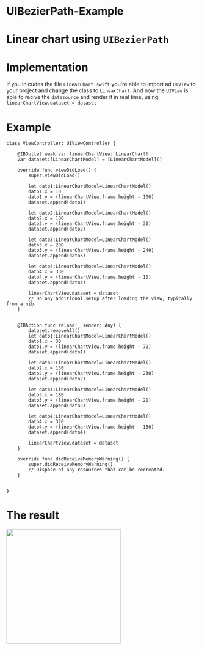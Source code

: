 # UIBezierPath-Example

# Linear chart using `UIBezierPath`


# Implementation
If you inlcudes the file `LinearChart.swift` you're able to import ad `UIView` to your project and change the class to `LinearChart`.
And now the `UIView` is able to recive the `datasource` and render it in real time, using:
`linearChartView.dataset = dataset`

# Example

```
class ViewController: UIViewController {

    @IBOutlet weak var linearChartView: LinearChart!
    var dataset:[LinearChartModel] = [LinearChartModel]()
    
    override func viewDidLoad() {
        super.viewDidLoad()
        
        let dato1:LinearChartModel=LinearChartModel()
        dato1.x = 10
        dato1.y = (linearChartView.frame.height - 100)
        dataset.append(dato1)
        
        let dato2:LinearChartModel=LinearChartModel()
        dato2.x = 100
        dato2.y = (linearChartView.frame.height - 30)
        dataset.append(dato2)
        
        let dato3:LinearChartModel=LinearChartModel()
        dato3.x = 200
        dato3.y = (linearChartView.frame.height - 240)
        dataset.append(dato3)
        
        let dato4:LinearChartModel=LinearChartModel()
        dato4.x = 330
        dato4.y = (linearChartView.frame.height - 10)
        dataset.append(dato4)
        
        linearChartView.dataset = dataset
        // Do any additional setup after loading the view, typically from a nib.
    }
    
    
    @IBAction func reload(_ sender: Any) {
        dataset.removeAll()
        let dato1:LinearChartModel=LinearChartModel()
        dato1.x = 30
        dato1.y = (linearChartView.frame.height - 70)
        dataset.append(dato1)
        
        let dato2:LinearChartModel=LinearChartModel()
        dato2.x = 130
        dato2.y = (linearChartView.frame.height - 230)
        dataset.append(dato2)
        
        let dato3:LinearChartModel=LinearChartModel()
        dato3.x = 180
        dato3.y = (linearChartView.frame.height - 20)
        dataset.append(dato3)
        
        let dato4:LinearChartModel=LinearChartModel()
        dato4.x = 320
        dato4.y = (linearChartView.frame.height - 150)
        dataset.append(dato4)
        
        linearChartView.dataset = dataset
    }
    
    override func didReceiveMemoryWarning() {
        super.didReceiveMemoryWarning()
        // Dispose of any resources that can be recreated.
    }


}
```


# The result
<img src='http://i.imgur.com/S66c3g7.png' width='300'/>
